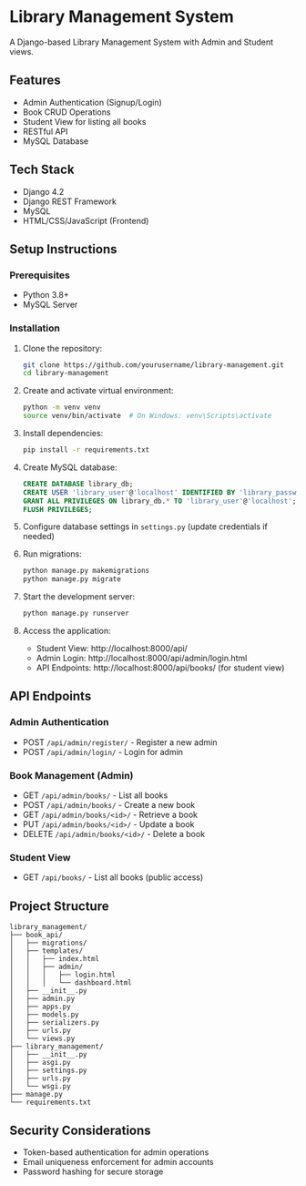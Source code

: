 # Library Management System

A Django-based Library Management System with Admin and Student views.

## Features

- Admin Authentication (Signup/Login)
- Book CRUD Operations
- Student View for listing all books
- RESTful API
- MySQL Database

## Tech Stack

- Django 4.2
- Django REST Framework
- MySQL
- HTML/CSS/JavaScript (Frontend)

## Setup Instructions

### Prerequisites

- Python 3.8+
- MySQL Server

### Installation

1. Clone the repository:
   ```bash
   git clone https://github.com/yourusername/library-management.git
   cd library-management
   ```

2. Create and activate virtual environment:
   ```bash
   python -m venv venv
   source venv/bin/activate  # On Windows: venv\Scripts\activate
   ```

3. Install dependencies:
   ```bash
   pip install -r requirements.txt
   ```

4. Create MySQL database:
   ```sql
   CREATE DATABASE library_db;
   CREATE USER 'library_user'@'localhost' IDENTIFIED BY 'library_password';
   GRANT ALL PRIVILEGES ON library_db.* TO 'library_user'@'localhost';
   FLUSH PRIVILEGES;
   ```

5. Configure database settings in `settings.py` (update credentials if needed)

6. Run migrations:
   ```bash
   python manage.py makemigrations
   python manage.py migrate
   ```

7. Start the development server:
   ```bash
   python manage.py runserver
   ```

8. Access the application:
   - Student View: http://localhost:8000/api/
   - Admin Login: http://localhost:8000/api/admin/login.html
   - API Endpoints: http://localhost:8000/api/books/ (for student view)

## API Endpoints

### Admin Authentication
- POST `/api/admin/register/` - Register a new admin
- POST `/api/admin/login/` - Login for admin

### Book Management (Admin)
- GET `/api/admin/books/` - List all books
- POST `/api/admin/books/` - Create a new book
- GET `/api/admin/books/<id>/` - Retrieve a book
- PUT `/api/admin/books/<id>/` - Update a book
- DELETE `/api/admin/books/<id>/` - Delete a book

### Student View
- GET `/api/books/` - List all books (public access)

## Project Structure

```
library_management/
├── book_api/
│   ├── migrations/
│   ├── templates/
│   │   ├── index.html
│   │   ├── admin/
│   │   │   ├── login.html
│   │   │   └── dashboard.html
│   ├── __init__.py
│   ├── admin.py
│   ├── apps.py
│   ├── models.py
│   ├── serializers.py
│   ├── urls.py
│   └── views.py
├── library_management/
│   ├── __init__.py
│   ├── asgi.py
│   ├── settings.py
│   ├── urls.py
│   └── wsgi.py
├── manage.py
└── requirements.txt
```

## Security Considerations

- Token-based authentication for admin operations
- Email uniqueness enforcement for admin accounts
- Password hashing for secure storage
